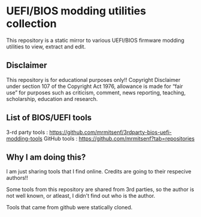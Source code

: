 
# UEFI/BIOS modding utilities collection

This repository is a static mirror to various UEFI/BIOS firmware modding utilities to view, extract and edit.


## Disclaimer

This repository is for educational purposes only!! Copyright Disclaimer under section 107 of the Copyright Act 1976, allowance is made for “fair use” for purposes such as criticism, comment, news reporting, teaching, scholarship, education and research.

## List of BIOS/UEFI tools

3-rd party tools : https://github.com/mrmitsenf/3rdparty-bios-uefi-modding-tools
GitHub     tools : https://github.com/mrmitsenf?tab=repositories

## Why I am doing this?

I am just sharing tools that I find online. Credits are going to their respecive authors!!

Some tools from this repository are shared from 3rd parties, so the author is not well known, or atleast, I didn't find out who is the author.

Tools that came from github were statically cloned.

